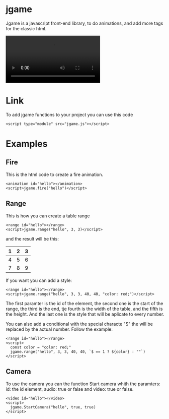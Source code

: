 # jgame

Jgame is a javascript front-end library, to do
animations, and add more tags for the classic html.

![](github.mp4)

# Link

To add jgame functions to your
project you can use this code

```
<script type="module" src="jgame.js"></script>
```

# Examples

## Fire

This is the html code to create
a fire animation.

```
<animation id="hello"></animation>
<script>jgame.fire("hello")</script>
```

## Range

This is how you can create a table
range

```
<range id="hello"></range>
<script>jgame.range("hello", 3, 3)</script>
```

and the result will be this:

1|2|3
--|--|--
4|5|6
7|8|9

If you want you can add a style:

```
<range id="hello"></range>
<script>jgame.range("hello", 3, 3, 40, 40, "color: red;")</script>
```

The first paramter is the id of the element, the second
one is the start of the range, the third is the end, tje fourth
is the width of the table, and the fifth is the height. And the last
one is the style that will be aplicate to every number.

You can also add a conditional with the special characte "$" the will be replaced
by the actual number. Follow the example:

```
<range id="hello"></range>
<script>
  const color = "color: red;"
  jgame.range("hello", 3, 3, 40, 40, `$ == 1 ? ${color} : ""`)
</script>
```

## Camera

To use the camera you can the function Start camera whith the paramters:
id: the id element, audio: true or false and video: true or false.

```
<video id="hello"></video>
<script>
  jgame.StartCamera("hello", true, true)
</script>
```

